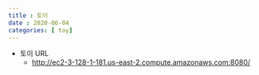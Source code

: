 ```yaml
---
title : 토이
date : 2020-06-04
categories: [ toy]
---
```

+ 토이 URL
	+ http://ec2-3-128-1-181.us-east-2.compute.amazonaws.com:8080/

